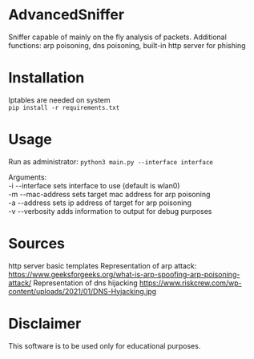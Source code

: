# AdvancedSniffer
Sniffer capable of mainly on the fly analysis of packets.
Additional functions: arp poisoning, dns poisoning, built-in http server for phishing
# Installation
Iptables are needed on system  
```pip install -r requirements.txt```

# Usage
  
Run as administrator:
```python3 main.py --interface interface```

Arguments:  
-i --interface sets interface to use (default is wlan0)  
-m --mac-address sets target mac address for arp poisoning  
-a --address sets ip address of target for arp poisoning  
-v --verbosity adds information to output for debug purposes


# Sources
http server basic templates
Representation of arp attack:
https://www.geeksforgeeks.org/what-is-arp-spoofing-arp-poisoning-attack/
Representation of dns hijacking https://www.riskcrew.com/wp-content/uploads/2021/01/DNS-Hyjacking.jpg


# Disclaimer
This software is to be used only for educational purposes.

